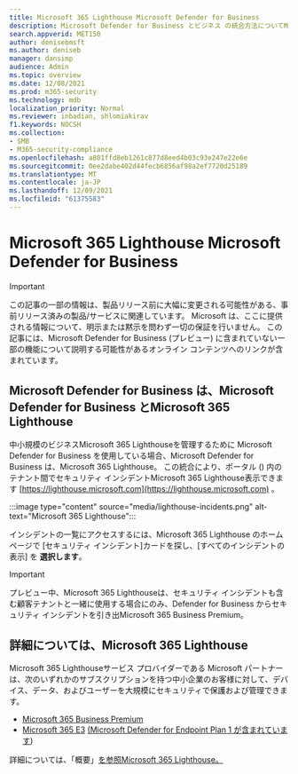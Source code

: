 ```yaml
---
title: Microsoft 365 Lighthouse Microsoft Defender for Business
description: Microsoft Defender for Business とビジネス の統合方法についてMicrosoft 365 Lighthouse
search.appverid: MET150
author: denisebmsft
ms.author: deniseb
manager: dansimp
audience: Admin
ms.topic: overview
ms.date: 12/08/2021
ms.prod: m365-security
ms.technology: mdb
localization_priority: Normal
ms.reviewer: inbadian, shlomiakirav
f1.keywords: NOCSH
ms.collection:
- SMB
- M365-security-compliance
ms.openlocfilehash: a801ffd8eb1261c877d8eed4b03c93e247e22e6e
ms.sourcegitcommit: 0ee2dabe402d44fecb6856af98a2ef7720d25189
ms.translationtype: MT
ms.contentlocale: ja-JP
ms.lasthandoff: 12/09/2021
ms.locfileid: "61375583"
---
```

# <a name="microsoft-365-lighthouse-and-microsoft-defender-for-business"></a>Microsoft 365 Lighthouse Microsoft Defender for Business

> [!IMPORTANT]
> この記事の一部の情報は、製品リリース前に大幅に変更される可能性がある、事前リリース済みの製品/サービスに関連しています。 Microsoft は、ここに提供される情報について、明示または黙示を問わず一切の保証を行いません。 この記事には、Microsoft Defender for Business (プレビュー) に含まれていない一部の機能について説明する可能性があるオンライン コンテンツへのリンクが含まれています。

## <a name="microsoft-defender-for-business-integrates-with-microsoft-365-lighthouse"></a>Microsoft Defender for Business は、Microsoft Defender for Business とMicrosoft 365 Lighthouse

中小規模のビジネスMicrosoft 365 Lighthouseを管理するために Microsoft Defender for Business を使用している場合、Microsoft Defender for Business は、Microsoft 365 Lighthouse。 この統合により、ポータル () 内のテナント間でセキュリティ インシデントMicrosoft 365 Lighthouse表示できます [https://lighthouse.microsoft.com](https://lighthouse.microsoft.com) 。 

:::image type="content" source="media/lighthouse-incidents.png" alt-text="Microsoft 365 Lighthouse":::

インシデントの一覧にアクセスするには、Microsoft 365 Lighthouse のホーム ページで [セキュリティ インシデント]カードを探し、[すべてのインシデントの表示] を **選択します**。

> [!IMPORTANT]
> プレビュー中、Microsoft 365 Lighthouseは、セキュリティ インシデントも含む顧客テナントと一緒に使用する場合にのみ、Defender for Business からセキュリティ インシデントを引き出Microsoft 365 Business Premium。

## <a name="learn-more-about-microsoft-365-lighthouse"></a>詳細については、Microsoft 365 Lighthouse

Microsoft 365 Lighthouseサービス プロバイダーである Microsoft パートナーは、次のいずれかのサブスクリプションを持つ中小企業のお客様に対して、デバイス、データ、およびユーザーを大規模にセキュリティで保護および管理できます。

- [Microsoft 365 Business Premium](../../admin/admin-overview/what-is-microsoft-365.md)
- [Microsoft 365 E3](../../enterprise/microsoft-365-overview.md) [(Microsoft Defender for Endpoint Plan 1 が含まれています](../defender-endpoint/defender-endpoint-plan-1.md))

詳細については、「概要」[を参照Microsoft 365 Lighthouse。](../../lighthouse/m365-lighthouse-overview.md)